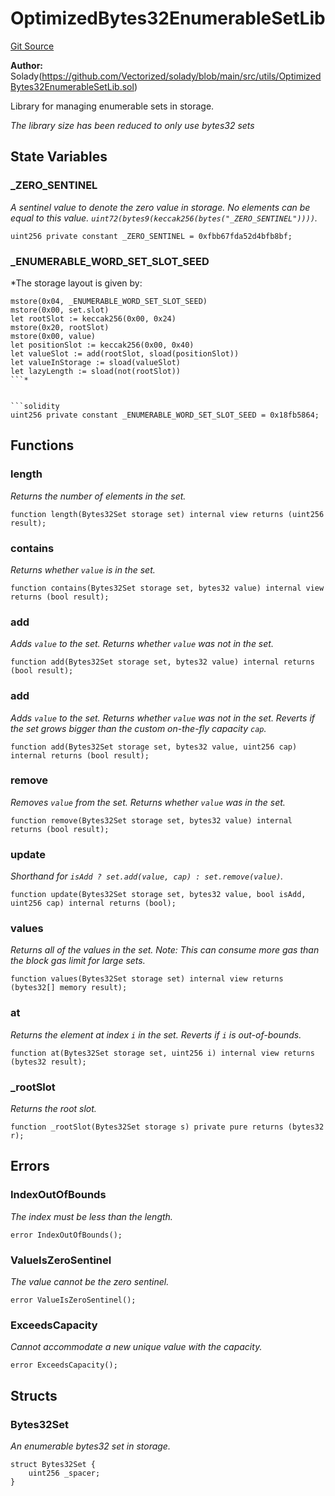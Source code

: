 # OptimizedBytes32EnumerableSetLib
[Git Source](https://github.com/VerisLabs/KAM/blob/670f05acf8766190fcaa1d272341611f065917de/src/libraries/OptimizedBytes32EnumerableSetLib.sol)

**Author:**
Solady(https://github.com/Vectorized/solady/blob/main/src/utils/OptimizedBytes32EnumerableSetLib.sol)

Library for managing enumerable sets in storage.

*The library size has been reduced to only use bytes32 sets*


## State Variables
### _ZERO_SENTINEL
*A sentinel value to denote the zero value in storage.
No elements can be equal to this value.
`uint72(bytes9(keccak256(bytes("_ZERO_SENTINEL"))))`.*


```solidity
uint256 private constant _ZERO_SENTINEL = 0xfbb67fda52d4bfb8bf;
```


### _ENUMERABLE_WORD_SET_SLOT_SEED
*The storage layout is given by:
```
mstore(0x04, _ENUMERABLE_WORD_SET_SLOT_SEED)
mstore(0x00, set.slot)
let rootSlot := keccak256(0x00, 0x24)
mstore(0x20, rootSlot)
mstore(0x00, value)
let positionSlot := keccak256(0x00, 0x40)
let valueSlot := add(rootSlot, sload(positionSlot))
let valueInStorage := sload(valueSlot)
let lazyLength := sload(not(rootSlot))
```*


```solidity
uint256 private constant _ENUMERABLE_WORD_SET_SLOT_SEED = 0x18fb5864;
```


## Functions
### length

*Returns the number of elements in the set.*


```solidity
function length(Bytes32Set storage set) internal view returns (uint256 result);
```

### contains

*Returns whether `value` is in the set.*


```solidity
function contains(Bytes32Set storage set, bytes32 value) internal view returns (bool result);
```

### add

*Adds `value` to the set. Returns whether `value` was not in the set.*


```solidity
function add(Bytes32Set storage set, bytes32 value) internal returns (bool result);
```

### add

*Adds `value` to the set. Returns whether `value` was not in the set.
Reverts if the set grows bigger than the custom on-the-fly capacity `cap`.*


```solidity
function add(Bytes32Set storage set, bytes32 value, uint256 cap) internal returns (bool result);
```

### remove

*Removes `value` from the set. Returns whether `value` was in the set.*


```solidity
function remove(Bytes32Set storage set, bytes32 value) internal returns (bool result);
```

### update

*Shorthand for `isAdd ? set.add(value, cap) : set.remove(value)`.*


```solidity
function update(Bytes32Set storage set, bytes32 value, bool isAdd, uint256 cap) internal returns (bool);
```

### values

*Returns all of the values in the set.
Note: This can consume more gas than the block gas limit for large sets.*


```solidity
function values(Bytes32Set storage set) internal view returns (bytes32[] memory result);
```

### at

*Returns the element at index `i` in the set. Reverts if `i` is out-of-bounds.*


```solidity
function at(Bytes32Set storage set, uint256 i) internal view returns (bytes32 result);
```

### _rootSlot

*Returns the root slot.*


```solidity
function _rootSlot(Bytes32Set storage s) private pure returns (bytes32 r);
```

## Errors
### IndexOutOfBounds
*The index must be less than the length.*


```solidity
error IndexOutOfBounds();
```

### ValueIsZeroSentinel
*The value cannot be the zero sentinel.*


```solidity
error ValueIsZeroSentinel();
```

### ExceedsCapacity
*Cannot accommodate a new unique value with the capacity.*


```solidity
error ExceedsCapacity();
```

## Structs
### Bytes32Set
*An enumerable bytes32 set in storage.*


```solidity
struct Bytes32Set {
    uint256 _spacer;
}
```

